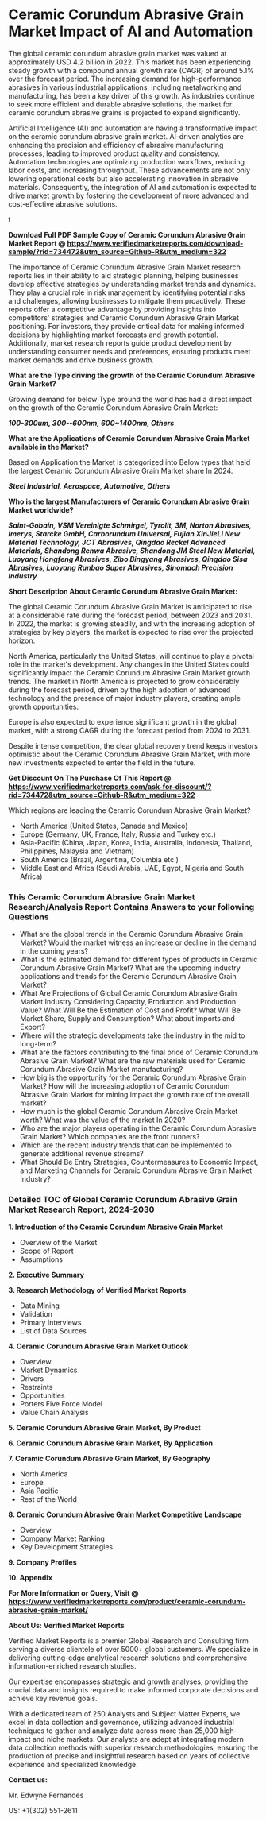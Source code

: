 <meta name="title" content="Global Ceramic Corundum Abrasive Grain Market Impact of AI and Automation"><meta name="description" content="The global ceramic corundum abrasive grain market was valued at approximately USD 4.2 billion in 2022. This market has been experiencing steady growth with a compound "><meta name="title" content="Ceramic Corundum Abrasive Grain Market Size, Share, Scope, Trends, Growth, Opportunities, Analysis, Forecast"><h1>Ceramic Corundum Abrasive Grain Market Impact of AI and Automation</h1><p>The global ceramic corundum abrasive grain market was valued at approximately USD 4.2 billion in 2022. This market has been experiencing steady growth with a compound annual growth rate (CAGR) of around 5.1% over the forecast period. The increasing demand for high-performance abrasives in various industrial applications, including metalworking and manufacturing, has been a key driver of this growth. As industries continue to seek more efficient and durable abrasive solutions, the market for ceramic corundum abrasive grains is projected to expand significantly.</p><p>Artificial Intelligence (AI) and automation are having a transformative impact on the ceramic corundum abrasive grain market. AI-driven analytics are enhancing the precision and efficiency of abrasive manufacturing processes, leading to improved product quality and consistency. Automation technologies are optimizing production workflows, reducing labor costs, and increasing throughput. These advancements are not only lowering operational costs but also accelerating innovation in abrasive materials. Consequently, the integration of AI and automation is expected to drive market growth by fostering the development of more advanced and cost-effective abrasive solutions.</p>t</p><p id="" class=""><strong>Download Full PDF Sample Copy of Ceramic Corundum Abrasive Grain Market Report @ <a href="https://www.verifiedmarketreports.com/download-sample/?rid=734472&utm_source=Github-R&utm_medium=322" target="_blank">https://www.verifiedmarketreports.com/download-sample/?rid=734472&utm_source=Github-R&utm_medium=322</a></strong></p><p>The importance of&nbsp;Ceramic Corundum Abrasive Grain Market research reports lies in their ability to aid strategic planning, helping businesses develop effective strategies by understanding market trends and dynamics. They play a crucial role in risk management by identifying potential risks and challenges, allowing businesses to mitigate them proactively. These reports offer a competitive advantage by providing insights into competitors' strategies and Ceramic Corundum Abrasive Grain Market positioning. For investors, they provide critical data for making informed decisions by highlighting market forecasts and growth potential. Additionally, market research reports guide product development by understanding consumer needs and preferences, ensuring products meet market demands and drive business growth.</p><p><strong>What are the&nbsp;Type driving the growth of the Ceramic Corundum Abrasive Grain Market?</strong></p><p id="" class="">Growing demand for below Type around the world has had a direct impact on the growth of the Ceramic Corundum Abrasive Grain Market:</p><em><strong>100-300um, 300--600nm, 600~1400nm, Others</strong></em></p><strong>What are the&nbsp;Applications&nbsp;of Ceramic Corundum Abrasive Grain Market available in the Market?</strong></p><p id="" class="">Based on Application the Market is categorized into Below types that held the largest Ceramic Corundum Abrasive Grain Market share In 2024.</p><em><strong>Steel Industrial, Aerospace, Automotive, Others</strong></em></p><strong>Who is the largest Manufacturers of Ceramic Corundum Abrasive Grain Market worldwide?</strong></p><p><em><strong>Saint-Gobain, VSM Vereinigte Schmirgel, Tyrolit, 3M, Norton Abrasives, Imerys, Starcke GmbH, Carborundum Universal, Fujian XinJieLi New Material Technology, JCT Abrasives, Qingdao Reckel Advanced Materials, Shandong Renwa Abrasive, Shandong JM Steel New Material, Luoyang Hongfeng Abrasives, Zibo Bingyang Abrasives, Qingdao Sisa Abrasives, Luoyang Runbao Super Abrasives, Sinomach Precision Industry</strong></em></p><p id="" class=""><strong>Short Description About Ceramic Corundum Abrasive Grain Market:</strong></p><p>The global Ceramic Corundum Abrasive Grain Market is anticipated to rise at a considerable rate during the forecast period, between 2023 and 2031. In 2022, the market is growing steadily, and with the increasing adoption of strategies by key players, the market is expected to rise over the projected horizon.</p><p>North America, particularly the United States, will continue to play a pivotal role in the market's development. Any changes in the United States could significantly impact the Ceramic Corundum Abrasive Grain Market growth trends. The market in North America is projected to grow considerably during the forecast period, driven by the high adoption of advanced technology and the presence of major industry players, creating ample growth opportunities.</p><p>Europe is also expected to experience significant growth in the global market, with a strong CAGR during the forecast period from 2024 to 2031.</p><p>Despite intense competition, the clear global recovery trend keeps investors optimistic about the Ceramic Corundum Abrasive Grain Market, with more new investments expected to enter the field in the future.</p><p id="" class=""><strong>Get Discount On The Purchase Of This Report @ <a href="https://www.verifiedmarketreports.com/ask-for-discount/?rid=734472&utm_source=Github-R&utm_medium=322" target="_blank">https://www.verifiedmarketreports.com/ask-for-discount/?rid=734472&utm_source=Github-R&utm_medium=322</a></strong></p>Which regions are leading the Ceramic Corundum Abrasive Grain Market?</p><ul><li>North America (United States, Canada and Mexico)</li><li>Europe (Germany, UK, France, Italy, Russia and Turkey etc.)</li><li>Asia-Pacific (China, Japan, Korea, India, Australia, Indonesia, Thailand, Philippines, Malaysia and Vietnam)</li><li>South America (Brazil, Argentina, Columbia etc.)</li><li>Middle East and Africa (Saudi Arabia, UAE, Egypt, Nigeria and South Africa)</li></ul><h3 id="" class="">This Ceramic Corundum Abrasive Grain Market Research/Analysis Report Contains Answers to your following Questions</h3><ul><li>What are the global trends in the Ceramic Corundum Abrasive Grain Market? Would the market witness an increase or decline in the demand in the coming years?</li><li>What is the estimated demand for different types of products in Ceramic Corundum Abrasive Grain Market? What are the upcoming industry applications and trends for the Ceramic Corundum Abrasive Grain Market?</li><li>What Are Projections of Global Ceramic Corundum Abrasive Grain Market Industry Considering Capacity, Production and Production Value? What Will Be the Estimation of Cost and Profit? What Will Be Market Share, Supply and Consumption? What about imports and Export?</li><li>Where will the strategic developments take the industry in the mid to long-term?</li><li>What are the factors contributing to the final price of Ceramic Corundum Abrasive Grain Market? What are the raw materials used for Ceramic Corundum Abrasive Grain Market manufacturing?</li><li>How big is the opportunity for the Ceramic Corundum Abrasive Grain Market? How will the increasing adoption of Ceramic Corundum Abrasive Grain Market for mining impact the growth rate of the overall market?</li><li>How much is the global Ceramic Corundum Abrasive Grain Market worth? What was the value of the market In 2020?</li><li>Who are the major players operating in the Ceramic Corundum Abrasive Grain Market? Which companies are the front runners?</li><li>Which are the recent industry trends that can be implemented to generate additional revenue streams?</li><li>What Should Be Entry Strategies, Countermeasures to Economic Impact, and Marketing Channels for Ceramic Corundum Abrasive Grain Market Industry?</li></ul><h3 id="" class="">Detailed TOC of Global Ceramic Corundum Abrasive Grain Market Research Report, 2024-2030</h3><p id="" class=""><strong>1. Introduction of the Ceramic Corundum Abrasive Grain Market</strong></p><ul><li>Overview of the Market</li><li>Scope of Report</li><li>Assumptions</li></ul><p id="" class=""><strong>2. Executive Summary</strong></p><p id="" class=""><strong>3. Research Methodology of Verified Market Reports</strong></p><ul><li>Data Mining</li><li>Validation</li><li>Primary Interviews</li><li>List of Data Sources</li></ul><p id="" class=""><strong>4. Ceramic Corundum Abrasive Grain Market Outlook</strong></p><ul><li>Overview</li><li>Market Dynamics</li><li>Drivers</li><li>Restraints</li><li>Opportunities</li><li>Porters Five Force Model</li><li>Value Chain Analysis</li></ul><p id="" class=""><strong>5. Ceramic Corundum Abrasive Grain Market, By Product</strong></p><p id="" class=""><strong>6. Ceramic Corundum Abrasive Grain Market, By Application</strong></p><p id="" class=""><strong>7. Ceramic Corundum Abrasive Grain Market, By Geography</strong></p><ul><li>North America</li><li>Europe</li><li>Asia Pacific</li><li>Rest of the World</li></ul><p id="" class=""><strong>8. Ceramic Corundum Abrasive Grain Market Competitive Landscape</strong></p><ul><li>Overview</li><li>Company Market Ranking</li><li>Key Development Strategies</li></ul><p id="" class=""><strong>9. Company Profiles</strong></p><p id="" class=""><strong>10. Appendix</strong></p><p id="" class=""><strong>For More Information or Query, Visit @ <a href="https://www.verifiedmarketreports.com/product/ceramic-corundum-abrasive-grain-market/" target="_blank">https://www.verifiedmarketreports.com/product/ceramic-corundum-abrasive-grain-market/</a></strong></p><p id="" class=""><strong>About Us: Verified Market Reports</strong></p><p id="" class="">Verified Market Reports is a premier Global Research and Consulting firm serving a diverse clientele of over 5000+ global customers. We specialize in delivering cutting-edge analytical research solutions and comprehensive information-enriched research studies.</p><p id="" class="">Our expertise encompasses strategic and growth analyses, providing the crucial data and insights required to make informed corporate decisions and achieve key revenue goals.</p><p id="" class="">With a dedicated team of 250 Analysts and Subject Matter Experts, we excel in data collection and governance, utilizing advanced industrial techniques to gather and analyze data across more than 25,000 high-impact and niche markets. Our analysts are adept at integrating modern data collection methods with superior research methodologies, ensuring the production of precise and insightful research based on years of collective experience and specialized knowledge.</p><p id="" class=""><strong>Contact us:</strong></p><p id="" class="">Mr. Edwyne Fernandes</p><p id="" class="">US: +1(302) 551-2611</p>